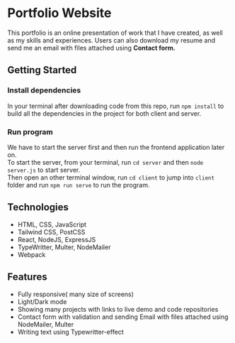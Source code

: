 # Portfolio Website

This portfolio is an online presentation of work that I have created, as well as my skills and experiences. Users can also download my resume and send me an email with files attached using <strong>Contact form.</strong>

## Getting Started

### Install dependencies

In your terminal after downloading code from this repo, run `npm install` to build all the dependencies in the project for both client and server.

### Run program

We have to start the server first and then run the frontend application later on.<br/>
To start the server, from your terminal, run `cd server` and then `node server.js` to start server.<br/>
Then open an other terminal window, run `cd client` to jump into `client` folder and run `npm run serve` to run the program.

## Technologies

- HTML, CSS, JavaScript
- Tailwind CSS, PostCSS
- React, NodeJS, ExpressJS
- TypeWritter, Multer, NodeMailer
- Webpack

## Features

- Fully responsive( many size of screens)
- Light/Dark mode
- Showing many projects with links to live demo and code repositories
- Contact form with validation and sending Email with files attached using NodeMailer, Multer
- Writing text using Typewritter-effect

